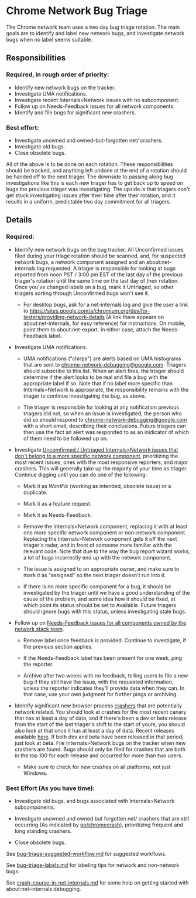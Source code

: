 # Chrome Network Bug Triage

The Chrome network team uses a two day bug triage rotation.  The main goals are
to identify and label new network bugs, and investigate network bugs when no
label seems suitable.

## Responsibilities

### Required, in rough order of priority:
* Identify new network bugs on the tracker.
* Investigate UMA notifications.
* Investigate recent Internals>Network issues with no subcomponent.
* Follow up on Needs-Feedback issues for all network components.
* Identify and file bugs for significant new crashers.

### Best effort:
* Investigate unowned and owned-but-forgotten net/ crashers.
* Investigate old bugs.
* Close obsolete bugs.

All of the above is to be done on each rotation.  These responsibilities should
be tracked, and anything left undone at the end of a rotation should be handed
off to the next triager.  The downside to passing along bug investigations like
this is each new triager has to get back up to speed on bugs the previous
triager was investigating.  The upside is that triagers don't get stuck
investigating issues after their time after their rotation, and it results in a
uniform, predictable two day commitment for all triagers.

## Details

### Required:

* Identify new network bugs on the bug tracker.  All Unconfirmed issues filed
  during your triage rotation should be scanned, and, for suspected network
  bugs, a network component assigned and an about:net-internals log requested.
  A triager is responsible for looking at bugs reported from noon PST / 3:00 pm
  EST of the last day of the previous triager's rotation until the same time on
  the last day of their rotation.  Once you've changed labels on a bug, mark it
  Untriaged, so other triagers sorting through Unconfirmed bugs won't see it.
  
    * For desktop bugs, ask for a net-internals log and give the user a link to
      https://sites.google.com/a/chromium.org/dev/for-testers/providing-network-details
      (A link there appears on about:net-internals, for easy reference) for
      instructions.  On mobile, point them to about:net-export.  In either case,
      attach the Needs-Feedback label.

* Investigate UMA notifications.

    * UMA notifications ("chirps") are alerts based on UMA histograms that are
      sent to   chrome-network-debugging@google.com.  Triagers should subscribe
      to this list.  When an alert fires, the triager should determine if the
      alert looks to be real and file a bug with the appropriate label if so.
      Note that if no label more specific than Internals>Network is appropriate,
      the responsibility remains with the triager to continue investigating the
      bug, as above.
      
    * The triager is responsible for looking at any notification previous
      triagers did not, so when an issue is investigated, the person who did
      so should respond to chrome-network-debugging@google.com with a short
      email, describing their conclusions.  Future triagers can then use the
      fact an alert was responded to as an inidicator of which of them need
      to be followed up on.

* Investigate [Uncomfirmed / Untriaged Internals>Network issues that don't belong to a more specific network component](https://bugs.chromium.org/p/chromium/issues/list?can=2&q=component%3DInternals%3ENetwork+status%3AUnconfirmed,Untriaged+-label:Needs-Feedback&sort=-modified),
  prioritizing the most recent issues, ones with the most responsive reporters,
  and major crashers.  This will generally take up the majority of your time as
  triager. Continue digging until you can do one of the following:

    * Mark it as *WontFix* (working as intended, obsolete issue) or a
      duplicate.

    * Mark it as a feature request.

    * Mark it as Needs-Feedback.

    * Remove the Internals>Network component, replacing it with at least one
      more specific network component or non-network component. Replacing the
      Internals>Network component gets it off the next triager's radar, and
      in front of someone more familiar with the relevant code.  Note that
      due to the way the bug report wizard works, a lot of bugs incorrectly end
      up with the network component.

    * The issue is assigned to an appropriate owner, and make sure to mark it
      as "assigned" so the next triager doesn't run into it.

    * If there is no more specific component for a bug, it should be
      investigated by the triager until we have a good understanding of the
      cause of the problem, and some idea how it should be fixed, at which point
      its status should be set to Available.  Future triagers should ignore bugs
      with this status, unless investigating stale bugs.

* Follow up on [Needs-Feedback issues for all components owned by the network stack team](https://bugs.chromium.org/p/chromium/issues/list?can=2&q=component%3AInternals%3ENetwork%2CUI>Browser>Downloads+-component%3AInternals%3ENetwork%3EDataProxy+-component%3AInternals%3ENetwork%3EDataUse+-component%3AInternals%3ENetwork%3EVPN+Needs%3DFeedback&sort=-modified).

    * Remove label once feedback is provided.  Continue to investigate, if
      the previous section applies.

    * If the Needs-Feedback label has been present for one week, ping the
      reporter.

    * Archive after two weeks with no feedback, telling users to file a new
      bug if they still have the issue, with the requested information, unless
      the reporter indicates they'll provide data when they can.  In that case,
      use your own judgment for further pings or archiving.

* Identify significant new browser process
  [crashers](https://goto.google.com/chromecrash) that are potentially network
  related.  You should look at crashes for the most recent canary that has at
  least a day of data, and if there's been a dev or beta release from the start
  of the last triager's shift to the start of yours, you should also look at
  that once it has at least a day of data.  Recent releases available
  [here](https://omahaproxy.appspot.com/).  If both dev and beta have been
  released in that period, just look at beta.  File Internals>Network bugs on
  the tracker when new crashers are found.  Bugs  should only be filed for
  crashes that are both in the top 100 for each release and occurred for more
  than two users.

    * Make sure to check for new crashes on all platforms, not just Windows.

### Best Effort (As you have time):

* Investigate old bugs, and bugs associated with Internals>Network
  subcomponents.

* Investigate unowned and owned but forgotten net/ crashers that are still
  occurring (As indicated by
  [go/chromecrash](https://goto.google.com/chromecrash)), prioritizing frequent
  and long standing crashers.

* Close obsolete bugs.

See [bug-triage-suggested-workflow.md](bug-triage-suggested-workflow.md) for
suggested workflows.

See [bug-triage-labels.md](bug-triage-labels.md) for labeling tips for network
and non-network bugs.

See [crash-course-in-net-internals.md](crash-course-in-net-internals.md) for
some help on getting started with about:net-internals debugging.
